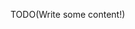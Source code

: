 <!--Title: Working with the IContext at Build Time-->
<!--Url: working-with-the-icontext-at-build-time-->

TODO(Write some content!)

